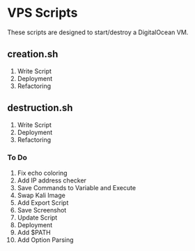 # VPS Scripts

These scripts are designed to start/destroy a DigitalOcean VM.

## creation.sh

1. Write Script
2. Deployment
3. Refactoring

## destruction.sh

1. Write Script
2. Deployment
3. Refactoring

### To Do

1.  Fix echo coloring
2.  Add IP address checker
3.  Save Commands to Variable and Execute
4.  Swap Kali Image
5.  Add Export Script
6.  Save Screenshot
7.  Update Script
8.  Deployment
9.  Add $PATH
10. Add Option Parsing
